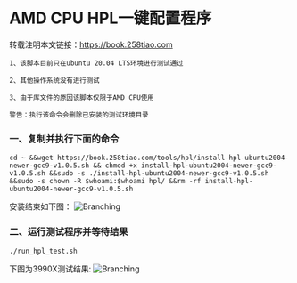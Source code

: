 # AMD CPU HPL一键配置程序

转载注明本文链接：<https://book.258tiao.com>

```note
1、该脚本目前只在ubuntu 20.04 LTS环境进行测试通过

2、其他操作系统没有进行测试

3、由于库文件的原因该脚本仅限于AMD CPU使用
```
```warning
警告：执行该命令会删除已安装的测试环境目录
```
### 一、复制并执行下面的命令
`cd ~ &&wget https://book.258tiao.com/tools/hpl/install-hpl-ubuntu2004-newer-gcc9-v1.0.5.sh && chmod +x install-hpl-ubuntu2004-newer-gcc9-v1.0.5.sh &&sudo -s ./install-hpl-ubuntu2004-newer-gcc9-v1.0.5.sh &&sudo -s chown -R $whoami:$whoami hpl/ &&rm -rf install-hpl-ubuntu2004-newer-gcc9-v1.0.5.sh`


安装结束如下图：
![Branching](https://book.258tiao.com/photo/hpl_install.jpg)

### 二、运行测试程序并等待结果

`./run_hpl_test.sh`

下图为3990X测试结果:
![Branching](https://book.258tiao.com/photo/hpl_test_ok.jpg)
